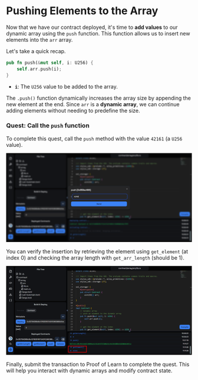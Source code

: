 # Pushing Elements to the Array  

Now that we have our contract deployed, it's time to **add values** to our dynamic array using the `push` function. This function allows us to insert new elements into the `arr` array.  

Let's take a quick recap.  

```rust
pub fn push(&mut self, i: U256) {
    self.arr.push(i);
}
```  

- **`i`**: The `U256` value to be added to the array.  

The `.push()` function dynamically increases the array size by appending the new element at the end. Since `arr` is a **dynamic array**, we can continue adding elements without needing to predefine the size.  

### Quest: Call the `push` function  

To complete this quest, call the `push` method with the value `42161` (a `U256` value).

![](https://raw.githubusercontent.com/POLearn/stylish-course-to-stylus/refs/heads/master/content/assets/images/array_push.png)  

You can verify the insertion by retrieving the element using `get_element` (at index 0) and checking the array length with `get_arr_length` (should be 1).  

![](https://raw.githubusercontent.com/POLearn/stylish-course-to-stylus/refs/heads/master/content/assets/images/array_get.png)  

Finally, submit the transaction to Proof of Learn to complete the quest. This will help you interact with dynamic arrays and modify contract state.